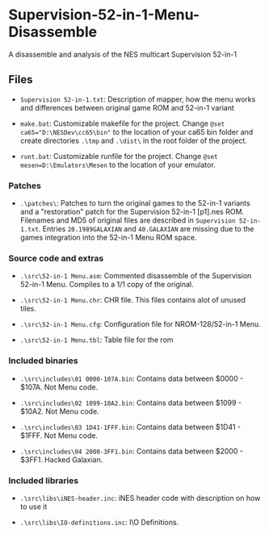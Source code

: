 # Supervision-52-in-1-Menu-Disassemble

A disassemble and analysis of the NES multicart Supervision 52-in-1



## Files

* `Supervision 52-in-1.txt`:
Description of mapper, how the menu works and differences between original game ROM and 52-in-1 variant

* `make.bat`:
Customizable makefile for the project. Change `@set ca65="D:\NESDev\cc65\bin"` to the location of your ca65 bin folder and create directories `.\tmp` and `.\dist\` in the root folder of the project.

* `runt.bat`:
Customizable runfile for the project. Change `@set mesen=D:\Emulators\Mesen` to the location of your emulator.


### Patches
* `.\patches\`:
Patches to turn the original games to the 52-in-1 variants and a "restoration" patch for the Supervision 52-in-1 [p1].nes ROM.
Filenames and MD5 of original files are described in `Supervision 52-in-1.txt`.
Entries `20.1989GALAXIAN` and `40.GALAXIAN` are missing due to the games integration into the 52-in-1 Menu ROM space.


### Source code and extras
* `.\src\52-in-1 Menu.asm`:
Commented disassemble of the Supervision 52-in-1 Menu. Compiles to a 1/1 copy of the original.

* `.\src\52-in-1 Menu.chr`:
CHR file. This files contains alot of unused tiles.

* `.\src\52-in-1 Menu.cfg`:
Configuration file for NROM-128/52-in-1 Menu.

* `.\src\52-in-1 Menu.tbl`:
Table file for the rom


### Included binaries
* `.\src\includes\01 0000-107A.bin`:
Contains data between $0000 - $107A. Not Menu code.

* `.\src\includes\02 1099-10A2.bin`:
Contains data between $1099 - $10A2. Not Menu code.

* `.\src\includes\03 1D41-1FFF.bin`:
Contains data between $1D41 - $1FFF. Not Menu code.

* `.\src\includes\04 2000-3FF1.bin`:
Contains data between $2000 - $3FF1. Hacked Galaxian.


### Included libraries
* `.\src\libs\iNES-header.inc`:
iNES header code with description on how to use it

* `.\src\libs\IO-definitions.inc`:
I\O Definitions.
